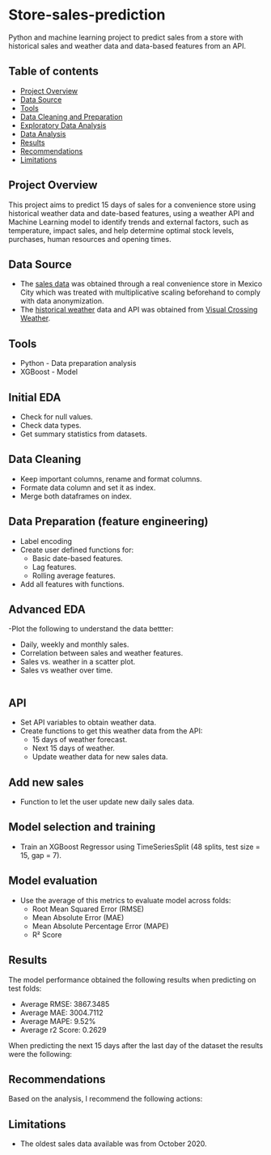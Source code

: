 # Store-sales-prediction
Python and machine learning project to predict sales from a store with historical sales and weather data and data-based features from an API.

## Table of contents

- [Project Overview](#project-overview)
- [Data Source](#data-source)
- [Tools](#tools)
- [Data Cleaning and Preparation](#data-cleaning-and-preparation)
- [Exploratory Data Analysis](#exploratory-data-analysis)
- [Data Analysis](#data-analysis)
- [Results](#results)
- [Recommendations](#recommendations)
- [Limitations](#limitations)


## Project Overview 

This project aims to predict 15 days of sales for a convenience store using historical weather data and date-based features, using a weather API and Machine Learning model to identify trends and external factors, such as temperature, impact sales, and help determine optimal stock levels, purchases, human resources and opening times.


## Data Source

- The [sales data](https://github.com/diegoislasm/Store-sales-prediction/blob/main/store_sales.csv) was obtained through a real convenience store in Mexico City which was treated with multiplicative scaling beforehand to comply with data anonymization.
- The [historical weather](https://github.com/diegoislasm/Store-sales-prediction/blob/main/weather_mexico_city.csv) data and API was obtained from [Visual Crossing Weather](https://www.visualcrossing.com/). 


## Tools

- Python - Data preparation analysis
- XGBoost - Model

## Initial EDA

- Check for null values.
- Check data types.
- Get summary statistics from datasets.

## Data Cleaning

- Keep important columns, rename and format columns.
- Formate data column and set it as index.
- Merge both dataframes on index.

## Data Preparation (feature engineering)

- Label encoding
- Create user defined functions for:
   - Basic date-based features.
   - Lag features.
   - Rolling average features.
- Add all features with functions.


## Advanced EDA

-Plot the following to understand the data bettter:
   - Daily, weekly and monthly sales.
   - Correlation between sales and weather features.
   - Sales vs. weather in a scatter plot.
   - Sales vs weather over time.

```sql

```
## API

- Set API variables to obtain weather data.
- Create functions to get this weather data from the API:
   - 15 days of weather forecast.
   - Next 15 days of weather.
   - Update weather data for new sales data.

## Add new sales

- Function to let the user update new daily sales data.

## Model selection and training

- Train an XGBoost Regressor using TimeSeriesSplit (48 splits, test size = 15, gap = 7).

## Model evaluation

- Use the average of this metrics to evaluate model across folds:
   - Root Mean Squared Error (RMSE)
   - Mean Absolute Error (MAE)
   - Mean Absolute Percentage Error (MAPE)
   - R² Score

## Results

The model performance obtained the following results when predicting on test folds:

- Average RMSE: 3867.3485
- Average MAE: 3004.7112
- Average MAPE: 9.52%
- Average r2 Score: 0.2629

When predicting the next 15 days after the last day of the dataset the results were the following:


## Recommendations

Based on the analysis, I recommend the following actions:

## Limitations

- The oldest sales data available was from October 2020. 

